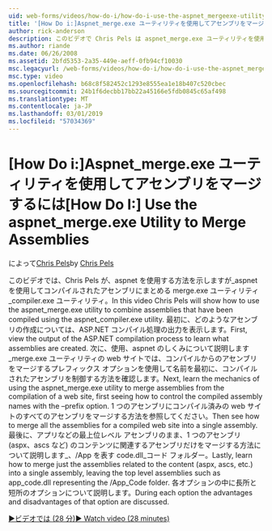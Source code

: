 ```yaml
---
uid: web-forms/videos/how-do-i/how-do-i-use-the-aspnet_mergeexe-utility-to-merge-assemblies
title: '[How Do i:]Aspnet_merge.exe ユーティリティを使用してアセンブリをマージ |Microsoft Docs'
author: rick-anderson
description: このビデオで Chris Pels は aspnet_merge.exe ユーティリティを使用して、aspnet_compiler.exe ユーティリティを使用してコンパイルされたアセンブリを結合する方法を紹介しています.
ms.author: riande
ms.date: 06/26/2008
ms.assetid: 2bfd5353-2a35-449e-aeff-0fb94cf10030
msc.legacyurl: /web-forms/videos/how-do-i/how-do-i-use-the-aspnet_mergeexe-utility-to-merge-assemblies
msc.type: video
ms.openlocfilehash: b68c8f582452c1293e8555ea1e18b407c520cbec
ms.sourcegitcommit: 24b1f6decbb17bb22a45166e5fdb0845c65af498
ms.translationtype: MT
ms.contentlocale: ja-JP
ms.lasthandoff: 03/01/2019
ms.locfileid: "57034369"
---
```

<a name="how-do-i-use-the-aspnetmergeexe-utility-to-merge-assemblies"></a><span data-ttu-id="750a8-103">[How Do i:]Aspnet_merge.exe ユーティリティを使用してアセンブリをマージするには</span><span class="sxs-lookup"><span data-stu-id="750a8-103">[How Do I:] Use the aspnet_merge.exe Utility to Merge Assemblies</span></span>
====================
<span data-ttu-id="750a8-104">によって[Chris Pels](https://twitter.com/chrispels)</span><span class="sxs-lookup"><span data-stu-id="750a8-104">by [Chris Pels](https://twitter.com/chrispels)</span></span>

<span data-ttu-id="750a8-105">このビデオでは、Chris Pels が、aspnet を使用する方法を示しますが\_aspnet を使用してコンパイルされたアセンブリにまとめる merge.exe ユーティリティ\_compiler.exe ユーティリティ。</span><span class="sxs-lookup"><span data-stu-id="750a8-105">In this video Chris Pels will show how to use the aspnet\_merge.exe utility to combine assemblies that have been compiled using the aspnet\_compiler.exe utility.</span></span> <span data-ttu-id="750a8-106">最初に、どのようなアセンブリの作成については、ASP.NET コンパイル処理の出力を表示します。</span><span class="sxs-lookup"><span data-stu-id="750a8-106">First, view the output of the ASP.NET compilation process to learn what assemblies are created.</span></span> <span data-ttu-id="750a8-107">次に、使用、aspnet のしくみについて説明します\_merge.exe ユーティリティの web サイトでは、コンパイルからのアセンブリをマージするプレフィックス オプションを使用して名前を最初に、コンパイルされたアセンブリを制御する方法を確認します。</span><span class="sxs-lookup"><span data-stu-id="750a8-107">Next, learn the mechanics of using the aspnet\_merge.exe utility to merge assemblies from the compilation of a web site, first seeing how to control the compiled assembly names with the –prefix option.</span></span> <span data-ttu-id="750a8-108">1 つのアセンブリにコンパイル済みの web サイトのすべてのアセンブリをマージする方法を参照してください。</span><span class="sxs-lookup"><span data-stu-id="750a8-108">Then see how to merge all the assemblies for a compiled web site into a single assembly.</span></span> <span data-ttu-id="750a8-109">最後に、アプリなどの最上位レベル アセンブリのまま、1 つのアセンブリ (aspx、ascs など) のコンテンツに関連するアセンブリだけをマージする方法について説明します\_、/App を表す code.dll\_コード フォルダー。</span><span class="sxs-lookup"><span data-stu-id="750a8-109">Lastly, learn how to merge just the assemblies related to the content (aspx, ascs, etc.) into a single assembly, leaving the top level assemblies such as app\_code.dll representing the /App\_Code folder.</span></span> <span data-ttu-id="750a8-110">各オプションの中に長所と短所のオプションについて説明します。</span><span class="sxs-lookup"><span data-stu-id="750a8-110">During each option the advantages and disadvantages of that option are discussed.</span></span>

[<span data-ttu-id="750a8-111">&#9654;ビデオでは (28 分)</span><span class="sxs-lookup"><span data-stu-id="750a8-111">&#9654; Watch video (28 minutes)</span></span>](https://channel9.msdn.com/Blogs/ASP-NET-Site-Videos/how-do-i-use-the-aspnet_mergeexe-utility-to-merge-assemblies)
